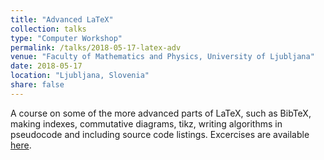 ```yaml
---
title: "Advanced LaTeX"
collection: talks
type: "Computer Workshop"
permalink: /talks/2018-05-17-latex-adv
venue: "Faculty of Mathematics and Physics, University of Ljubljana"
date: 2018-05-17
location: "Ljubljana, Slovenia"
share: false
---
```


A course on some of the more advanced parts of LaTeX, such as BibTeX, making indexes, 
commutative diagrams, tikz, writing algorithms in pseudocode and including source code listings.
Excercises are available [here](https://github.com/jureslak/racunalniske-delavnice/tree/master/fmf/latex).

